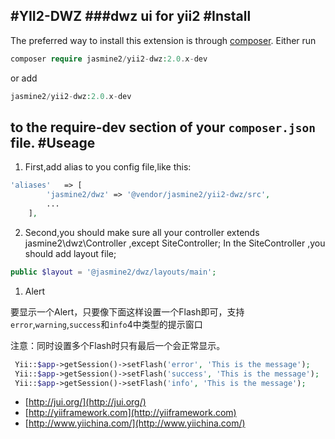 #YII2-DWZ
###dwz ui for yii2
#Install
------------

The preferred way to install this extension is through [composer](http://getcomposer.org/download/).
Either run

```php
composer require jasmine2/yii2-dwz:2.0.x-dev
```

or add 

```php
jasmine2/yii2-dwz:2.0.x-dev
```

to the require-dev section of your `composer.json` file.
#Useage
---

1. First,add alias to you config file,like this:

```php
'aliases'   => [
        'jasmine2/dwz' => '@vendor/jasmine2/yii2-dwz/src',
        ...
    ],
```

2. Second,you should make sure all your controller extends jasmine2\dwz\Controller ,except SiteController;
In the SiteController ,you should add layout file;

```php
public $layout = '@jasmine2/dwz/layouts/main';
```

1. Alert

要显示一个Alert，只要像下面这样设置一个Flash即可，支持`error`,`warning`,`success`和`info`4中类型的提示窗口

注意：同时设置多个Flash时只有最后一个会正常显示。

```php
 Yii::$app->getSession()->setFlash('error', 'This is the message');
 Yii::$app->getSession()->setFlash('success', 'This is the message');
 Yii::$app->getSession()->setFlash('info', 'This is the message');
```




* [http://jui.org/](http://jui.org/)
* [http://yiiframework.com](http://yiiframework.com)
* [http://www.yiichina.com/](http://www.yiichina.com/)

